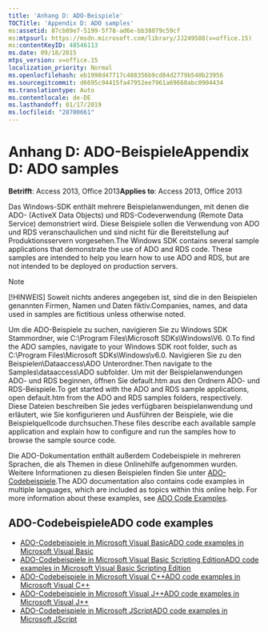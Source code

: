 ```yaml
---
title: 'Anhang D: ADO-Beispiele'
TOCTitle: 'Appendix D: ADO samples'
ms:assetid: 87cb09e7-5199-5f78-ad6e-bb38079c59cf
ms:mtpsurl: https://msdn.microsoft.com/library/JJ249588(v=office.15)
ms:contentKeyID: 48546113
ms.date: 09/18/2015
mtps_version: v=office.15
localization_priority: Normal
ms.openlocfilehash: eb1998d47717c488356b9cd84d2779b540b23956
ms.sourcegitcommit: d6695c94415fa47952ee7961a69660abc0904434
ms.translationtype: Auto
ms.contentlocale: de-DE
ms.lasthandoff: 01/17/2019
ms.locfileid: "28700661"
---
```

# <a name="appendix-d-ado-samples"></a><span data-ttu-id="ccadb-102">Anhang D: ADO-Beispiele</span><span class="sxs-lookup"><span data-stu-id="ccadb-102">Appendix D: ADO samples</span></span>

<span data-ttu-id="ccadb-103">**Betrifft**: Access 2013, Office 2013</span><span class="sxs-lookup"><span data-stu-id="ccadb-103">**Applies to**: Access 2013, Office 2013</span></span>

<span data-ttu-id="ccadb-p101">Das Windows-SDK enthält mehrere Beispielanwendungen, mit denen die ADO- (ActiveX Data Objects) und RDS-Codeverwendung (Remote Data Service) demonstriert wird. Diese Beispiele sollen die Verwendung von ADO und RDS veranschaulichen und sind nicht für die Bereitstellung auf Produktionsservern vorgesehen.</span><span class="sxs-lookup"><span data-stu-id="ccadb-p101">The Windows SDK contains several sample applications that demonstrate the use of ADO and RDS code. These samples are intended to help you learn how to use ADO and RDS, but are not intended to be deployed on production servers.</span></span>

> [!NOTE]
> <span data-ttu-id="ccadb-106">[!HINWEIS] Soweit nichts anderes angegeben ist, sind die in den Beispielen genannten Firmen, Namen und Daten fiktiv.</span><span class="sxs-lookup"><span data-stu-id="ccadb-106">Companies, names, and data used in samples are fictitious unless otherwise noted.</span></span>

<span data-ttu-id="ccadb-107">Um die ADO-Beispiele zu suchen, navigieren Sie zu Windows SDK Stammordner, wie C:\\Program Files\\Microsoft SDKs\\Windows\\V6. 0.</span><span class="sxs-lookup"><span data-stu-id="ccadb-107">To find the ADO samples, navigate to your Windows SDK root folder, such as C:\\Program Files\\Microsoft SDKs\\Windows\\v6.0.</span></span> <span data-ttu-id="ccadb-108">Navigieren Sie zu den Beispielen\\Dataaccess\\ADO Unterordner.</span><span class="sxs-lookup"><span data-stu-id="ccadb-108">Then navigate to the Samples\\dataaccess\\ADO subfolder.</span></span> <span data-ttu-id="ccadb-109">Um mit der Beispielanwendungen ADO- und RDS beginnen, öffnen Sie default.htm aus den Ordnern ADO- und RDS-Beispiele.</span><span class="sxs-lookup"><span data-stu-id="ccadb-109">To get started with the ADO and RDS sample applications, open default.htm from the ADO and RDS samples folders, respectively.</span></span> <span data-ttu-id="ccadb-110">Diese Dateien beschreiben Sie jedes verfügbaren beispielanwendung und erläutert, wie Sie konfigurieren und Ausführen der Beispiele, wie die Beispielquellcode durchsuchen.</span><span class="sxs-lookup"><span data-stu-id="ccadb-110">These files describe each available sample application and explain how to configure and run the samples how to browse the sample source code.</span></span>

<span data-ttu-id="ccadb-p103">Die ADO-Dokumentation enthält außerdem Codebeispiele in mehreren Sprachen, die als Themen in diese Onlinehilfe aufgenommen wurden. Weitere Informationen zu diesen Beispielen finden Sie unter [ADO-Codebeispiele](ado-code-examples.md).</span><span class="sxs-lookup"><span data-stu-id="ccadb-p103">The ADO documentation also contains code examples in multiple languages, which are included as topics within this online help. For more information about these examples, see [ADO Code Examples](ado-code-examples.md).</span></span>

## <a name="ado-code-examples"></a><span data-ttu-id="ccadb-113">ADO-Codebeispiele</span><span class="sxs-lookup"><span data-stu-id="ccadb-113">ADO code examples</span></span>

- [<span data-ttu-id="ccadb-114">ADO-Codebeispiele in Microsoft Visual Basic</span><span class="sxs-lookup"><span data-stu-id="ccadb-114">ADO code examples in Microsoft Visual Basic</span></span>](ado-code-examples-in-microsoft-visual-basic.md)
- [<span data-ttu-id="ccadb-115">ADO-Codebeispiele in Microsoft Visual Basic Scripting Edition</span><span class="sxs-lookup"><span data-stu-id="ccadb-115">ADO code examples in Microsoft Visual Basic Scripting Edition</span></span>](ado-code-examples-in-microsoft-visual-basic-scripting-edition.md)
- [<span data-ttu-id="ccadb-116">ADO-Codebeispiele in Microsoft Visual C++</span><span class="sxs-lookup"><span data-stu-id="ccadb-116">ADO code examples in Microsoft Visual C++</span></span>](ado-code-examples-in-microsoft-visual-c.md)
- [<span data-ttu-id="ccadb-117">ADO-Codebeispiele in Microsoft Visual J++</span><span class="sxs-lookup"><span data-stu-id="ccadb-117">ADO code examples in Microsoft Visual J++</span></span>](ado-code-examples-in-microsoft-visual-j.md)
- [<span data-ttu-id="ccadb-118">ADO-Codebeispiele in Microsoft JScript</span><span class="sxs-lookup"><span data-stu-id="ccadb-118">ADO code examples in Microsoft JScript</span></span>](ado-code-examples-in-microsoft-jscript.md)

